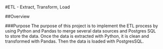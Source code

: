 #ETL - Extract, Transform, Load

##Overview

###Purpose
The purpose of this project is to implement the ETL process by using Python and Pandas to merge several data sources and
Postgres SQL to store the data. Once the data is extracted with Python, it is clean and transformed with Pandas. Then the data is loaded
with PostgresSQL.